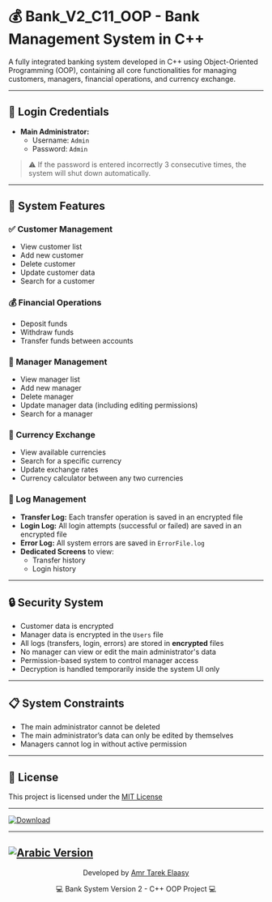 # 💰 Bank_V2_C11_OOP - Bank Management System in C++

A fully integrated banking system developed in C++ using Object-Oriented Programming (OOP), containing all core functionalities for managing customers, managers, financial operations, and currency exchange.

---

## 🔐 Login Credentials

- **Main Administrator:**
  - Username: `Admin`
  - Password: `Admin`

> ⚠️ If the password is entered incorrectly 3 consecutive times, the system will shut down automatically.

---

## 🌟 System Features

### ✅ Customer Management
- View customer list  
- Add new customer  
- Delete customer  
- Update customer data  
- Search for a customer  

### 💰 Financial Operations
- Deposit funds  
- Withdraw funds  
- Transfer funds between accounts  

### 👥 Manager Management
- View manager list  
- Add new manager  
- Delete manager  
- Update manager data (including editing permissions)  
- Search for a manager  

### 💱 Currency Exchange
- View available currencies  
- Search for a specific currency  
- Update exchange rates  
- Currency calculator between any two currencies  

### 🧾 Log Management
- **Transfer Log:** Each transfer operation is saved in an encrypted file  
- **Login Log:** All login attempts (successful or failed) are saved in an encrypted file  
- **Error Log:** All system errors are saved in `ErrorFile.log`  
- **Dedicated Screens** to view:
  - Transfer history  
  - Login history  

---

## 🔒 Security System

- Customer data is encrypted  
- Manager data is encrypted in the `Users` file  
- All logs (transfers, login, errors) are stored in **encrypted** files  
- No manager can view or edit the main administrator's data  
- Permission-based system to control manager access  
- Decryption is handled temporarily inside the system UI only  

---

## 📋 System Constraints

- The main administrator cannot be deleted  
- The main administrator’s data can only be edited by themselves  
- Managers cannot log in without active permission  

---

## 📄 License

This project is licensed under the [MIT License](LICENSE)

---
[![Download](https://img.shields.io/badge/Download%20BankSystem--V2.zip-blue?style=for-the-badge&logo=github)](https://github.com/AmrTarekElaasy/Bank_V2_C11_OOP/raw/master/BankSystem_V2.zip)

---

[![Arabic Version](https://img.shields.io/badge/Readme-Arabic-blue?style=for-the-badge)](./README_AR.md)
---
<div align="center">
  <p>Developed by <a href="https://github.com/AmrTarekElaasy">Amr Tarek Elaasy</a></p>
  <p>💻 Bank System Version 2 - C++ OOP Project 💻</p>
</div>
